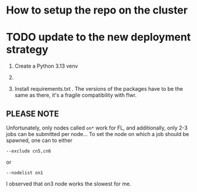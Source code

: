 # How to setup the repo on the cluster

# TODO update to the new deployment strategy

1. Create a Python 3.13 venv

2. 

3. Install requirements.txt . 
The versions of the packages have to be the same as there, it's a fragile compatibility with flwr.

## PLEASE NOTE

Unfortunately, only nodes called `on*` work for FL, and additionally, only 2-3 jobs can be submitted per node... To set the node on which a job should be spawned, one can to either

```
--exclude cn5,cn6
```

or 

```
--nodelist on1
```

I observed that on3 node works the slowest for me. 